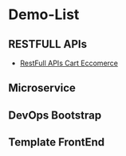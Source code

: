 # Demo-List

## RESTFULL APIs 
 - [RestFull APIs Cart Eccomerce](http://demo-1.papamana.com/api/pages/docs)

## Microservice 

## DevOps Bootstrap

## Template FrontEnd
